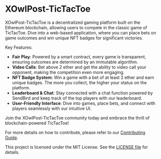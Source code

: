 # XOwlPost-TicTacToe

XOwlPost-TicTacToe is a decentralized gaming platform built on the Ethereum blockchain, allowing users to compete in the classic game of TicTacToe. Dive into a web-based application, where you can place bets on game outcomes and win unique NFT badges for significant victories.

Key Features:
- **Fair Play**: Powered by a smart contract, every game is transparent, ensuring outcomes are determined by an immutable algorithm.
- **Video Calls**: Bet above 2 ether and get the ability to video call your opponent, making the competition even more engaging.
- **NFT Badge System**: Win a game with a bet of at least 2 ether and earn unique badges. The more you collect, the higher your status on the platform.
- **Leaderboard & Chat**: Stay connected with a chat function powered by SendBird and keep track of the top players with our leaderboard.
- **User-Friendly Interface**: Dive into games, place bets, and connect with players seamlessly with our intuitive UI.

Join the XOwlPost-TicTacToe community today and embrace the thrill of blockchain-powered TicTacToe!

For more details on how to contribute, please refer to our [Contributing Guide](./CONTRIBUTING.md).

This project is licensed under the MIT License. See the [LICENSE file](./LICENSE.md) for details.


